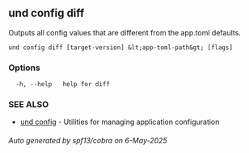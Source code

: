 ## und config diff

Outputs all config values that are different from the app.toml defaults.

```
und config diff [target-version] &lt;app-toml-path&gt; [flags]
```

### Options

```
  -h, --help   help for diff
```

### SEE ALSO

* [und config](und_config.md)	 - Utilities for managing application configuration

###### Auto generated by spf13/cobra on 6-May-2025

